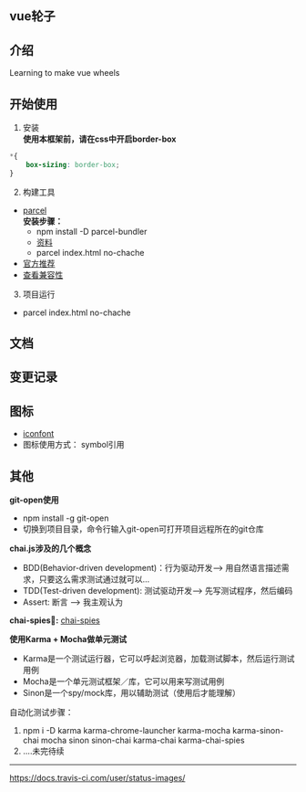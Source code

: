 ## vue轮子

## 介绍
Learning to make vue wheels

## 开始使用
1. 安装  
 **使用本框架前，请在css中开启border-box**
```css
*{
    box-sizing: border-box;
}
```
2. 构建工具
- [parcel](https://parceljs.org/)  
    **安装步骤：**     
    - npm install -D parcel-bundler 
    - [资料](https://cn.vuejs.org/v2/guide/installation.html#Parcel)
    - parcel index.html no-chache
- [官方推荐](https://cn.vuejs.org/v2/guide/installation.html#Parcel)
- [查看兼容性](https://caniuse.com/)

3. 项目运行
- parcel index.html no-chache


## 文档

## 变更记录


## 图标
- [iconfont](http://www.iconfont.cn/home/index?spm=a313x.7781069.1998910419.2.WeXcRo)
- 图标使用方式： symbol引用
## 其他  

**git-open使用**  
- npm install -g git-open
- 切换到项目目录，命令行输入git-open可打开项目远程所在的git仓库

**chai.js涉及的几个概念**  
- BDD(Behavior-driven development)：行为驱动开发--> 用自然语言描述需求，只要这么需求测试通过就可以...
- TDD(Test-driven development): 测试驱动开发--> 先写测试程序，然后编码
- Assert: 断言 --> 我主观认为

**chai-spies:**
[chai-spies](https://github.com/chaijs/chai-spies/blob/master/package.json)

**使用Karma + Mocha做单元测试**
- Karma是一个测试运行器，它可以呼起浏览器，加载测试脚本，然后运行测试用例
- Mocha是一个单元测试框架／库，它可以用来写测试用例
- Sinon是一个spy/mock库，用以辅助测试（使用后才能理解） 

自动化测试步骤：  
1. npm i -D karma karma-chrome-launcher karma-mocha karma-sinon-chai mocha sinon sinon-chai karma-chai karma-chai-spies
2. ....未完待续

****  
https://docs.travis-ci.com/user/status-images/  

